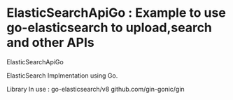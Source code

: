 # ElasticSearchApiGo : Example to use go-elasticsearch to upload,search and other APIs 

ElasticSearchApiGo

ElasticSearch Implmentation using Go.

Library In use : 
go-elasticsearch/v8
github.com/gin-gonic/gin



